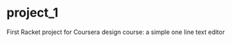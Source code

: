 project_1
=========

First Racket project for Coursera design course: a simple one line text editor
